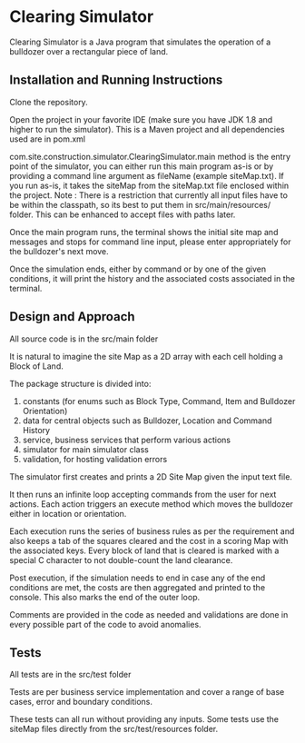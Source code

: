 # Clearing Simulator

Clearing Simulator is a Java program that simulates the operation of a bulldozer over a rectangular piece of land.

## Installation and Running Instructions

Clone the repository.

Open the project in your favorite IDE (make sure you have JDK 1.8 and higher to run the simulator). This is a Maven project and all dependencies used are in pom.xml

com.site.construction.simulator.ClearingSimulator.main method is the entry point of the simulator, you can either run this main program as-is or by providing a command line argument as fileName (example siteMap.txt). If you run as-is, it takes the siteMap from the siteMap.txt file enclosed within the project. 
Note : There is a restriction that currently all input files have to be within the classpath, so its best
to put them in src/main/resources/ folder. This can be enhanced to accept files with paths later.

Once the main program runs, the terminal shows the initial site map and messages and stops for command line input,
please enter appropriately for the bulldozer's next move.

Once the simulation ends, either by command or by one of the given conditions, it will print the history and the
associated costs associated in the terminal.

## Design and Approach
All source code is in the src/main folder

It is natural to imagine the site Map as a 2D array with each cell holding a Block of Land.

The package structure is divided into: 
1) constants (for enums such as Block Type, Command, Item and 
Bulldozer Orientation)
2) data for central objects such as Bulldozer, Location and Command History
3) service, business services that perform various actions
4) simulator for main simulator class 
5) validation, for hosting validation errors

The simulator first creates and prints a 2D Site Map given the input text file.

It then runs an infinite loop accepting commands from the user for next actions.
Each action triggers an execute method which moves the bulldozer either in
location or orientation. 

Each execution runs the series of business rules as per the requirement and 
also keeps a tab of the squares cleared and the cost in a scoring Map with the
associated keys. Every block of land that is cleared is marked with a special C character to not double-count the land clearance.

Post execution, if the simulation needs to end in case any of the end conditions
are met, the costs are then aggregated and printed to the console. This also marks the end
of the outer loop.

Comments are provided in the code as needed and validations are done in every
possible part of the code to avoid anomalies.

## Tests
All tests are in the src/test folder

Tests are per business service implementation and cover a range of base cases,
error and boundary conditions.

These tests can all run without providing any inputs. Some tests use the siteMap files
directly from the src/test/resources folder.
